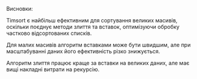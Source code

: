 Висновки:

Timsort є найбільш ефективним для сортування великих масивів, оскільки поєднує методи злиття та вставок, оптимізуючи обробку частково відсортованих списків.

Для малих масивів алгоритм вставками може бути швидшим, але при масштабуванні даних його ефективність різко знижується.

Алгоритм злиття працює краще за вставки на великих даних, але має вищі накладні витрати на рекурсію.
